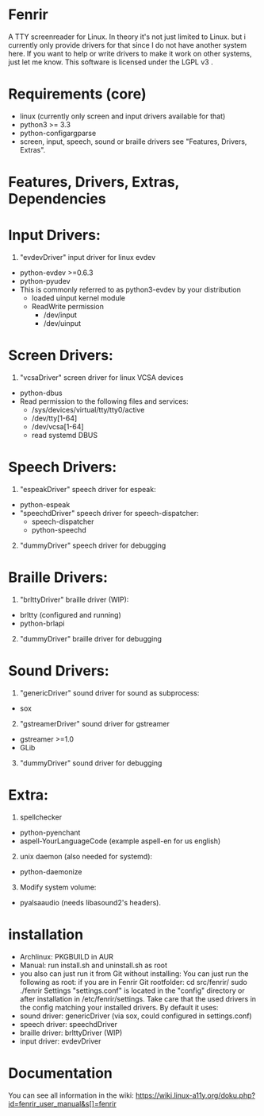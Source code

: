 # Fenrir
A TTY screenreader for Linux.
In theory it's not just limited to Linux. but i currently only provide drivers for that since I do not have another system here. If you want to help or write drivers to make it work on other systems, just let me know. 
This software is licensed under the LGPL v3 .

# Requirements (core)
- linux (currently only screen and input drivers available for that)
- python3 >= 3.3
- python-configargparse
- screen, input, speech, sound or braille drivers see "Features, Drivers, Extras".

# Features, Drivers, Extras, Dependencies
# Input Drivers:
1. "evdevDriver" input driver for linux evdev
  - python-evdev >=0.6.3
  - python-pyudev
- This is commonly referred to as python3-evdev by your distribution
  - loaded uinput kernel module
  - ReadWrite permission 
    - /dev/input
    - /dev/uinput

# Screen Drivers:
1. "vcsaDriver" screen driver for linux VCSA devices
  - python-dbus
  - Read permission to the following files and services:
    - /sys/devices/virtual/tty/tty0/active
    - /dev/tty[1-64]
    - /dev/vcsa[1-64]
    - read systemd DBUS

# Speech Drivers:
1. "espeakDriver" speech driver for espeak:
  - python-espeak
- "speechdDriver" speech driver for speech-dispatcher:
  - speech-dispatcher
  - python-speechd
2. "dummyDriver" speech driver for debugging

# Braille Drivers:
1. "brlttyDriver" braille driver (WIP):
  - brltty (configured and running)
  - python-brlapi
2. "dummyDriver" braille driver for debugging

# Sound Drivers:
1. "genericDriver" sound driver for sound as subprocess:
  - sox
2. "gstreamerDriver" sound driver for gstreamer
  - gstreamer >=1.0
  - GLib
3. "dummyDriver" sound driver for debugging

# Extra:
1. spellchecker
  - python-pyenchant
  - aspell-YourLanguageCode (example aspell-en for us english)
2. unix daemon (also needed for systemd):
  - python-daemonize
3. Modify system volume:
  - pyalsaaudio (needs libasound2's headers).

# installation
- Archlinux: PKGBUILD in AUR
- Manual: run install.sh and uninstall.sh as root
- you also can just run it from Git without installing:
You can just run the following as root:
if you are in Fenrir Git rootfolder:
cd src/fenrir/
sudo ./fenrir
Settings "settings.conf" is located in the "config" directory or after installation in /etc/fenrir/settings.
Take care that the used drivers in the config matching your installed drivers. 
By default it uses:
- sound driver: genericDriver (via sox, could configured in settings.conf)
- speech driver: speechdDriver
- braille driver: brlttyDriver (WIP)
- input driver: evdevDriver

# Documentation
You can see all information in the wiki:
https://wiki.linux-a11y.org/doku.php?id=fenrir_user_manual&s[]=fenrir
